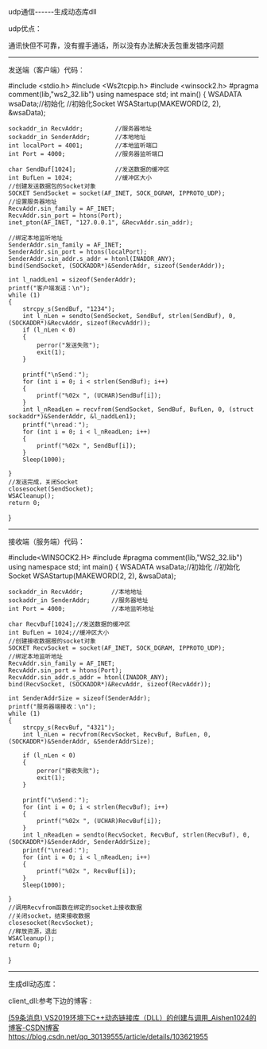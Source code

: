 udp通信------生成动态库dll



udp优点：

通讯快但不可靠，没有握手通话，所以没有办法解决丢包重发错序问题



------------------------------------------------------------------------------------------------------------------------------------------------------

发送端（客户端）代码：

#include <stdio.h>
#include <Ws2tcpip.h>
#include <winsock2.h>
#pragma comment(lib,"ws2_32.lib")
using namespace std;
int main()
{
	WSADATA wsaData;//初始化
	//初始化Socket
	WSAStartup(MAKEWORD(2, 2), &wsaData);

	sockaddr_in RecvAddr;         //服务器地址
	sockaddr_in SenderAddr;       //本地地址
	int localPort = 4001;         //本地监听端口
	int Port = 4000;              //服务器监听端口
	
	char SendBuf[1024];           //发送数据的缓冲区
	int BufLen = 1024;            //缓冲区大小
	//创建发送数据包的Socket对象
	SOCKET SendSocket = socket(AF_INET, SOCK_DGRAM, IPPROTO_UDP);
	//设置服务器地址
	RecvAddr.sin_family = AF_INET;
	RecvAddr.sin_port = htons(Port);
	inet_pton(AF_INET, "127.0.0.1", &RecvAddr.sin_addr);
	
	//绑定本地监听地址
	SenderAddr.sin_family = AF_INET;
	SenderAddr.sin_port = htons(localPort);
	SenderAddr.sin_addr.s_addr = htonl(INADDR_ANY);
	bind(SendSocket, (SOCKADDR*)&SenderAddr, sizeof(SenderAddr));
	
	int l_naddLen1 = sizeof(SenderAddr);
	printf("客户端发送：\n");
	while (1)
	{
		strcpy_s(SendBuf, "1234");
		int l_nLen = sendto(SendSocket, SendBuf, strlen(SendBuf), 0, (SOCKADDR*)&RecvAddr, sizeof(RecvAddr));
		if (l_nLen < 0)
		{
			perror("发送失败");
			exit(1);
		}
	
		printf("\nSend：");
		for (int i = 0; i < strlen(SendBuf); i++)
		{
			printf("%02x ", (UCHAR)SendBuf[i]);
		}
		int l_nReadLen = recvfrom(SendSocket, SendBuf, BufLen, 0, (struct sockaddr*)&SenderAddr, &l_naddLen1);
		printf("\nread：");
		for (int i = 0; i < l_nReadLen; i++)
		{
			printf("%02x ", SendBuf[i]);
		}
		Sleep(1000);
	
	}
	//发送完成，关闭Socket
	closesocket(SendSocket);
	WSACleanup();
	return 0;
}



-----------------------------------------------------------------------------------------------------------------------------------------------------

接收端（服务端）代码：

#include<WINSOCK2.H>
#include<iostream>
#pragma comment(lib,"WS2_32.lib")
using namespace std;
int main()
{
	WSADATA wsaData;//初始化
	//初始化Socket
	WSAStartup(MAKEWORD(2, 2), &wsaData);

	sockaddr_in RecvAddr;        //本地地址
	sockaddr_in SenderAddr;      //服务器地址
	int Port = 4000;             //本地监听地址
	
	char RecvBuf[1024];//发送数据的缓冲区
	int BufLen = 1024;//缓冲区大小
	//创建接收数据报的socket对象
	SOCKET RecvSocket = socket(AF_INET, SOCK_DGRAM, IPPROTO_UDP);
	//绑定本地监听地址
	RecvAddr.sin_family = AF_INET;
	RecvAddr.sin_port = htons(Port);
	RecvAddr.sin_addr.s_addr = htonl(INADDR_ANY);
	bind(RecvSocket, (SOCKADDR*)&RecvAddr, sizeof(RecvAddr));
	
	int SenderAddrSize = sizeof(SenderAddr);
	printf("服务器端接收：\n");
	while (1)
	{
		strcpy_s(RecvBuf, "4321");
		int l_nLen = recvfrom(RecvSocket, RecvBuf, BufLen, 0, (SOCKADDR*)&SenderAddr, &SenderAddrSize);
	
		if (l_nLen < 0)
		{
			perror("接收失败");
			exit(1);
		}
	
		printf("\nSend：");
		for (int i = 0; i < strlen(RecvBuf); i++)
		{
			printf("%02x ", (UCHAR)RecvBuf[i]);
		}
		int l_nReadLen = sendto(RecvSocket, RecvBuf, strlen(RecvBuf), 0, (SOCKADDR*)&SenderAddr, SenderAddrSize);
		printf("\nread：");
		for (int i = 0; i < l_nReadLen; i++)
		{
			printf("%02x ", RecvBuf[i]);
		}
		Sleep(1000);
	
	}
	//调用Recvfrom函数在绑定的socket上接收数据
	//关闭socket，结束接收数据
	closesocket(RecvSocket);
	//释放资源，退出
	WSACleanup();
	return 0;
}



------------------------------------------------------------------------------------------------------------------------------------------------------

生成dll动态库：

client_dll:参考下边的博客  :

[(59条消息) VS2019环境下C++动态链接库（DLL）的创建与调用_Aishen1024的博客-CSDN博客](https://blog.csdn.net/qq_30139555/article/details/103621955)
https://blog.csdn.net/qq_30139555/article/details/103621955




